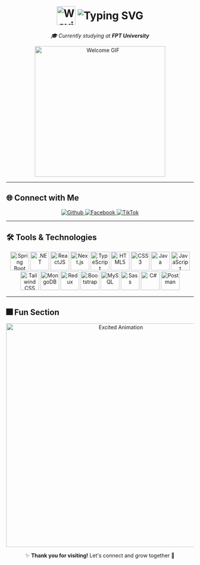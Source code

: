 <h1 align="center">
  <img src="https://media.giphy.com/media/hvRJCLFzcasrR4ia7z/giphy.gif" width="50" alt="Waving Hand" style="vertical-align: middle;">
  <img src="https://readme-typing-svg.demolab.com?font=Fira+Code&weight=700&size=30&duration=2000&pause=1000&color=00FF00&center=true&vCenter=true&width=435&lines=I'm+Phuc+Hau;Hi,+There!" alt="Typing SVG" style="vertical-align: middle;">
</h1>

<p align="center">
  <em>🎓 Currently studying at <strong>FPT University</strong></em>
</p>
<p align="center">
  <img src="https://media1.tenor.com/m/exlorz1EKrAAAAAd/memedeck-nft.gif" alt="Welcome GIF" width="350">
</p>

---

## 🌐 Connect with Me
<p align="center">
  <a href="https://github.com/phuchau23" target="_blank">
    <img alt="Github" src="https://img.shields.io/badge/GitHub-%2312100E.svg?&style=for-the-badge&logo=Github&logoColor=white" />
  </a> 
  <a href="https://www.facebook.com/hauisme.inf/" target="_blank">
    <img alt="Facebook" src="https://img.shields.io/badge/Facebook-%231877F2.svg?&style=for-the-badge&logo=facebook&logoColor=white" />
  </a> 
  <a href="https://www.tiktok.com/@lphau204?lang=vi-VN" target="_blank">
    <img alt="TikTok" src="https://img.shields.io/badge/TikTok-%23000000.svg?&style=for-the-badge&logo=tiktok&logoColor=white" />
  </a>
</p>

---

## 🛠️ Tools & Technologies
<p align="center">
  <!-- Grouped Icons -->
  <img src="https://cdn.jsdelivr.net/gh/devicons/devicon/icons/spring/spring-original-wordmark.svg" title="Spring Boot" alt="Spring Boot" width="50" height="50" />
  <img src="https://cdn.jsdelivr.net/gh/devicons/devicon/icons/dotnetcore/dotnetcore-original.svg" title=".NET" alt=".NET" width="50" height="50" />
  <img src="https://cdn.jsdelivr.net/gh/devicons/devicon/icons/react/react-original.svg" title="ReactJS" alt="ReactJS" width="50" height="50" />
  <img src="https://cdn.jsdelivr.net/gh/devicons/devicon/icons/nextjs/nextjs-original.svg" title="Next.js" alt="Next.js" width="50" height="50" />
  <img src="https://cdn.jsdelivr.net/gh/devicons/devicon/icons/typescript/typescript-original.svg" title="TypeScript" alt="TypeScript" width="50" height="50" />
  <img src="https://cdn.jsdelivr.net/gh/devicons/devicon/icons/html5/html5-original.svg" title="HTML5" alt="HTML5" width="50" height="50" />
  <img src="https://cdn.jsdelivr.net/gh/devicons/devicon/icons/css3/css3-original.svg" title="CSS3" alt="CSS3" width="50" height="50" />
  <img src="https://cdn.jsdelivr.net/gh/devicons/devicon/icons/java/java-original.svg" title="Java" alt="Java" width="50" height="50" />
  <img src="https://cdn.jsdelivr.net/gh/devicons/devicon/icons/javascript/javascript-original.svg" title="JavaScript" alt="JavaScript" width="50" height="50" />
  <img src="https://upload.wikimedia.org/wikipedia/commons/d/d5/Tailwind_CSS_Logo.svg" title="Tailwind CSS" alt="Tailwind CSS" width="50" height="50" />
  <img src="https://cdn.jsdelivr.net/gh/devicons/devicon/icons/mongodb/mongodb-original-wordmark.svg" title="MongoDB" alt="MongoDB" width="50" height="50" />
  <img src="https://cdn.jsdelivr.net/gh/devicons/devicon/icons/redux/redux-original.svg" title="Redux" alt="Redux" width="50" height="50" />
  <img src="https://cdn.jsdelivr.net/gh/devicons/devicon/icons/bootstrap/bootstrap-original.svg" title="Bootstrap" alt="Bootstrap" width="50" height="50" />
  <img src="https://cdn.jsdelivr.net/gh/devicons/devicon/icons/mysql/mysql-original.svg" title="MySQL" alt="MySQL" width="50" height="50" />
  <img src="https://cdn.jsdelivr.net/gh/devicons/devicon/icons/sass/sass-original.svg" title="Sass" alt="Sass" width="50" height="50" />
  <img src="https://cdn.jsdelivr.net/gh/devicons/devicon/icons/csharp/csharp-original.svg" title="C#" alt="C#" width="50" height="50" />
  <img src="https://cdn.jsdelivr.net/gh/devicons/devicon/icons/postman/postman-original.svg" title="Postman" alt="Postman" width="50" height="50" />
</p>

---

## 🎆 Fun Section
<p align="center">
   <img src="https://media1.giphy.com/media/v1.Y2lkPTc5MGI3NjExd2c2Ym9wbTR4d2d1aGV0amtuZXBtdG9yNG4wOGJrcmNzZmluYXBlcSZlcD12MV9pbnRlcm5hbF9naWZfYnlfaWQmY3Q9Zw/JIX9t2j0ZTN9S/giphy.gif" alt="Excited Animation" width="600">
</p>

<p align="center">
  ✨ <strong>Thank you for visiting!</strong> Let's connect and grow together 🚀
</p>
